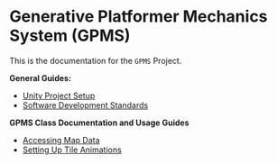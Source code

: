 # Generative Platformer Mechanics System (GPMS) #
This is the documentation for the `GPMS` Project.

**General Guides:**

 + [Unity Project Setup](setup.md)
 + [Software Development Standards](standards.md)
 
 **GPMS Class Documentation and Usage Guides**
 
 + [Accessing Map Data](mapdata.md)
 + [Setting Up Tile Animations](tileanimations.md)
